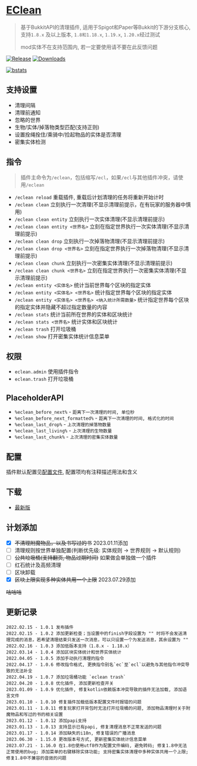 # [EClean](https://github.com/4o4E/EClean)

> 基于BukkitAPI的清理插件, 适用于Spigot和Paper等Bukkit的下游分支核心, 支持`1.8.x`
> 及以上版本, `1.8和1.18.x`, `1.19.x`, `1.20.x`经过测试
>
> mod实体不在支持范围内, 若一定要使用请不要在此反馈问题

[![Release](https://img.shields.io/github/v/release/4o4E/EClean?label=Release)](https://github.com/4o4E/EClean/releases/latest)
[![Downloads](https://img.shields.io/github/downloads/4o4E/EClean/total?label=Download)](https://github.com/4o4E/EClean/releases)

[![bstats](https://bstats.org/signatures/bukkit/EClean.svg)](https://bstats.org/plugin/bukkit/EClean)

## 支持设置

- 清理间隔
- 清理前通知
- 忽略的世界
- 生物/实体/掉落物类型匹配(支持正则)
- 设置拴绳拴住/乘骑中/捡起物品的实体是否清理
- 密集实体检测

## 指令

> 插件主命令为`/eclean`，包括缩写`/ecl`，如果`/ecl`与其他插件冲突，请使用`/eclean`

- `/eclean reload` 重载插件, 重载后计划清理的任务将重新开始计时
- `/eclean clean` 立刻执行一次清理(不显示清理前提示，在有玩家的服务器中慎用)
- `/eclean clean entity` 立刻执行一次实体清理(不显示清理前提示)
- `/eclean clean entity <世界名>` 立刻在指定世界执行一次实体清理(不显示清理前提示)
- `/eclean clean drop` 立刻执行一次掉落物清理(不显示清理前提示)
- `/eclean clean drop <世界名>` 立刻在指定世界执行一次掉落物清理(不显示清理前提示)
- `/eclean clean chunk` 立刻执行一次密集实体清理(不显示清理前提示)
- `/eclean clean chunk <世界名>` 立刻在指定世界执行一次密集实体清理(不显示清理前提示)
- `/eclean entity <实体名>` 统计当前世界每个区块的指定实体
- `/eclean entity <实体名> <世界名>` 统计指定世界每个区块的指定实体
- `/eclean entity <实体名> <世界名> <纳入统计所需数量>` 统计指定世界每个区块的指定实体并隐藏不超过指定数量的内容
- `/eclean stats` 统计当前所在世界的实体和区块统计
- `/eclean stats <世界名>` 统计实体和区块统计
- `/eclean trash` 打开垃圾桶
- `/eclean show` 打开密集实体统计信息菜单

## 权限

- `eclean.admin` 使用插件指令
- `eclean.trash` 打开垃圾桶

## PlaceholderAPI

- `%eclean_before_next%` - `距离下一次清理的时间, 单位秒`
- `%eclean_before_next_formatted%` - `距离下一次清理的时间, 格式化的时间`
- `%eclean_last_drop%` - `上次清理的掉落物数量`
- `%eclean_last_living%` - `上次清理的生物数量`
- `%eclean_last_chunk%` - `上次清理的密集实体数量`

## 配置

插件默认配置见[配置文件](src/main/resources/config.yml), 配置项均有注释描述用法和含义

## 下载

- [最新版](https://github.com/4o4E/EClean/releases/latest)

## 计划添加

- [x] ~~不清理附魔物品，以及书写过的书~~ 2023.01.11添加
- [ ] 清理规则按世界单独配置(判断优先级: 实体规则 -> 世界规则 -> 默认规则)
- [ ] ~~公共垃圾桶(支持翻页, 物品过期时间)~~ 如果做会单独做一个插件
- [ ] 红石统计及高频清理
- [ ] 区块卸载
- [x] ~~区块上限实现多种实体共用一个上限~~ 2023.07.29添加

~~咕咕咕~~

## 更新记录

```
2022.02.15 - 1.0.1 发布插件
2022.02.15 - 1.0.2 添加更新检查；当设置中的finish字段设置为 "" 时将不会发送清理完成的消息，若希望清理结束只发送一次消息，可以只设置一个为发送消息，其余设置为 ""
2022.02.16 - 1.0.3 添加低版本支持（1.8.x - 1.18.x）
2022.03.14 - 1.0.4 添加区块实体统计和世界实体统计
2022.04.05 - 1.0.5 添加手动执行清理的指令
2022.04.17 - 1.0.6 修改指令格式, 更换指令别名`ec`至`ecl`以避免与其他指令冲突导致的无法补全
2022.04.19 - 1.0.7 添加垃圾桶功能 `eclean trash`
2022.04.20 - 1.0.8 优化插件, 添加更新检查开关
2023.01.09 - 1.0.9 优化插件, 修复kotlin依赖版本冲突导致的插件无法加载, 添加语言文件
2023.01.10 - 1.0.10 修复插件加载低版本配置文件时报错的问题
2023.01.11 - 1.0.11 修复玩家打开背包时无法打开垃圾桶的问题, 添加物品清理时关于附魔物品和写过的书的相关设置
2023.01.12 - 1.0.12 添加papi支持
2023.01.13 - 1.0.13 支持显示已有papi, 修复清理消息不正常发送的问题
2023.01.17 - 1.0.14 添加缺失的i18n, 修复错误的广播消息
2023.06.30 - 1.15.0 更改版本号方式, 更新密集实体统计信息菜单
2023.07.21 - 1.16.0 在1.8也使用utf8作为配置文件编码, 避免转码; 修复1.8中无法正常使用的bug; 添加菜单的右键移除实体功能; 支持密集实体清理中多种实体共用一个上限; 修复1.8中不兼容的音效的问题
```

